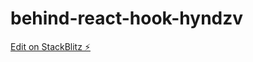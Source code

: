 # behind-react-hook-hyndzv

[Edit on StackBlitz ⚡️](https://stackblitz.com/edit/behind-react-hook-hyndzv)